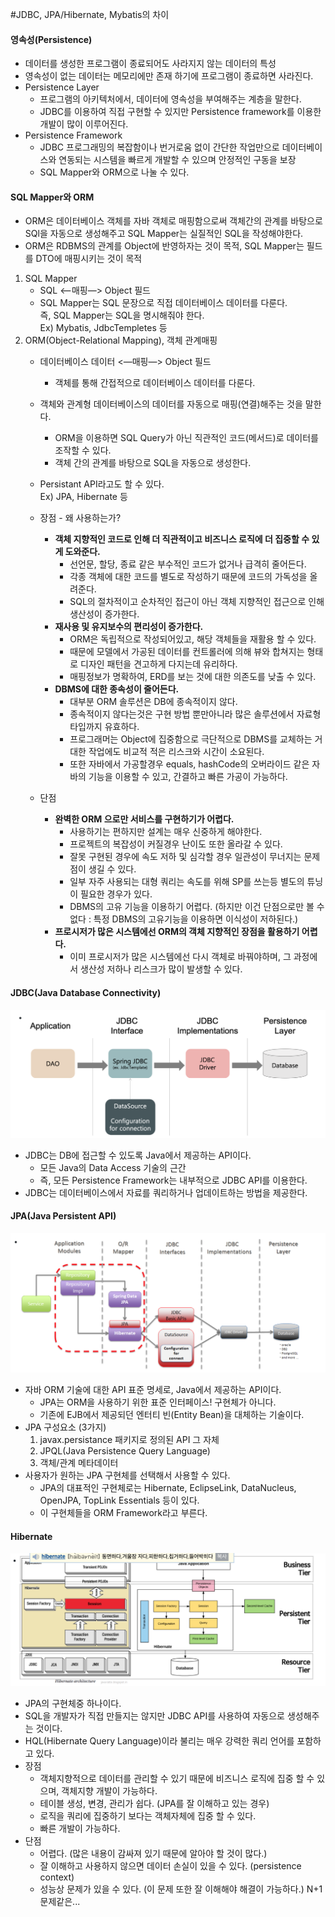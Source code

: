#JDBC, JPA/Hibernate, Mybatis의 차이

#### 영속성(Persistence)
- 데이터를 생성한 프로그램이 종료되어도 사라지지 않는 데이터의 특성
- 영속성이 없는 데이터는 메모리에만 존재 하기에 프로그램이 종료하면 사라진다.
- Persistence Layer
    - 프로그램의 아키텍처에서, 데이터에 영속성을 부여해주는 계층을 말한다.
    - JDBC를 이용하여 직접 구현할 수 있지만 Persistence framework를 이용한 개발이 많이 이루어진다.
- Persistence Framework
    - JDBC 프로그래밍의 복잡함이나 번거로움 없이 간단한 작업만으로 데이터베이스와 연동되는 시스템을 빠르게 개발할 수 있으며 안정적인 구동을 보장
    - SQL Mapper와 ORM으로 나눌 수 있다.
    
#### SQL Mapper와 ORM
 
- ORM은 데이터베이스 객체를 자바 객체로 매핑함으로써 객체간의 관계를 바탕으로 SQl을 자동으로 생성해주고 SQL Mapper는 실질적인 SQL을 작성해야한다. 
- ORM은 RDBMS의 관계를 Object에 반영하자는 것이 목적, SQL Mapper는 필드를 DTO에 매핑시키는 것이 목적 

1)  SQL Mapper
    - SQL <—매핑—> Object 필드
    - SQL Mapper는 SQL 문장으로 직접 데이터베이스 데이터를 다룬다.  
        즉, SQL Mapper는 SQL을 명시해줘야 한다.  
        Ex) Mybatis, JdbcTempletes 등  
2) ORM(Object-Relational Mapping), 객체 관계매핑
    - 데이터베이스 데이터 <—매핑—> Object 필드
        - 객체를 통해 간접적으로 데이터베이스 데이터를 다룬다.
    - 객체와 관계형 데이터베이스의 데이터를 자동으로 매핑(연결)해주는 것을 말한다.
        - ORM을 이용하면 SQL Query가 아닌 직관적인 코드(메서드)로 데이터를 조작할 수 있다.
        - 객체 간의 관계를 바탕으로 SQL을 자동으로 생성한다.
    - Persistant API라고도 할 수 있다.  
      Ex) JPA, Hibernate 등
    
    - 장점 - 왜 사용하는가?
        - **객체 지향적인 코드로 인해 더 직관적이고 비즈니스 로직에 더 집중할 수 있게 도와준다.**
          - 선언문, 할당, 종료 같은 부수적인 코드가 없거나 급격히 줄어든다.
          - 각종 객체에 대한 코드를 별도로 작성하기 때문에 코드의 가독성을 올려준다.
          - SQL의 절차적이고 순차적인 접근이 아닌 객체 지향적인 접근으로 인해 생산성이 증가한다.
        - **재사용 및 유지보수의 편리성이 증가한다.**
          - ORM은 독립적으로 작성되어있고, 해당 객체들을 재활용 할 수 있다.
          - 때문에 모델에서 가공된 데이터를 컨트롤러에 의해 뷰와 합쳐지는 형태로 디자인 패턴을 견고하게 다지는데 유리하다.
          - 매핑정보가 명확하여, ERD를 보는 것에 대한 의존도를 낮출 수 있다.
        - **DBMS에 대한 종속성이 줄어든다.**
          - 대부분 ORM 솔루션은 DB에 종속적이지 않다.
          - 종속적이지 않다는것은 구현 방법 뿐만아니라 많은 솔루션에서 자료형 타입까지 유효하다.
          - 프로그래머는 Object에 집중함으로 극단적으로 DBMS를 교체하는 거대한 작업에도 비교적 적은 리스크와 시간이 소요된다.
          - 또한 자바에서 가공할경우 equals, hashCode의 오버라이드 같은 자바의 기능을 이용할 수 있고, 간결하고 빠른 가공이 가능하다.
    
    - 단점
        - **완벽한 ORM 으로만 서비스를 구현하기가 어렵다.**
          - 사용하기는 편하지만 설계는 매우 신중하게 해야한다.
          - 프로젝트의 복잡성이 커질경우 난이도 또한 올라갈 수 있다.
          - 잘못 구현된 경우에 속도 저하 및 심각할 경우 일관성이 무너지는 문제점이 생길 수 있다.
          - 일부 자주 사용되는 대형 쿼리는 속도를 위해 SP를 쓰는등 별도의 튜닝이 필요한 경우가 있다.
          - DBMS의 고유 기능을 이용하기 어렵다. (하지만 이건 단점으로만 볼 수 없다 : 특정 DBMS의 고유기능을 이용하면 이식성이 저하된다.)
        - **프로시저가 많은 시스템에선 ORM의 객체 지향적인 장점을 활용하기 어렵다.**
          - 이미 프로시저가 많은 시스템에선 다시 객체로 바꿔야하며, 그 과정에서 생산성 저하나 리스크가 많이 발생할 수 있다.
          
#### JDBC(Java Database Connectivity)

![JDBC](../img/JDBC.png)
- JDBC는 DB에 접근할 수 있도록 Java에서 제공하는 API이다.
    - 모든 Java의 Data Access 기술의 근간
    - 즉, 모든 Persistence Framework는 내부적으로 JDBC API를 이용한다.
- JDBC는 데이터베이스에서 자료를 쿼리하거나 업데이트하는 방법을 제공한다.

#### JPA(Java Persistent API)
![JPA](../img/JPA.png)
- 자바 ORM 기술에 대한 API 표준 명세로, Java에서 제공하는 API이다.
    - JPA는 ORM을 사용하기 위한 표준 인터페이스! 구현체가 아니다.
    - 기존에 EJB에서 제공되던 엔터티 빈(Entity Bean)을 대체하는 기술이다.
- JPA 구성요소 (3가지)
    1) javax.persistance 패키지로 정의된 API 그 자체
    2) JPQL(Java Persistence Query Language)
    3) 객체/관계 메타데이터
- 사용자가 원하는 JPA 구현체를 선택해서 사용할 수 있다.
    - JPA의 대표적인 구현체로는 Hibernate, EclipseLink, DataNucleus, OpenJPA, TopLink Essentials 등이 있다.
    - 이 구현체들을 ORM Framework라고 부른다.
    
#### Hibernate
![hb](../img/hib.png)
- JPA의 구현체중 하나이다.
- SQL을 개발자가 직접 만들지는 않지만 JDBC API를 사용하여 자동으로 생성해주는 것이다.
- HQL(Hibernate Query Language)이라 불리는 매우 강력한 쿼리 언어를 포함하고 있다.
- 장점
    - 객체지향적으로 데이터를 관리할 수 있기 때문에 비즈니스 로직에 집중 할 수 있으며, 객체지향 개발이 가능하다.
    - 테이블 생성, 변경, 관리가 쉽다. (JPA를 잘 이해하고 있는 경우)
    - 로직을 쿼리에 집중하기 보다는 객체자체에 집중 할 수 있다.
    - 빠른 개발이 가능하다.
- 단점
    - 어렵다. (많은 내용이 감싸져 있기 때문에 알아야 할 것이 많다.)
    - 잘 이해하고 사용하지 않으면 데이터 손실이 있을 수 있다. (persistence context)
    - 성능상 문제가 있을 수 있다. (이 문제 또한 잘 이해해야 해결이 가능하다.) N+1 문제같은...
    
